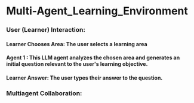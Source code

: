 # Multi-Agent_Learning_Environment

### User (Learner) Interaction:

#### Learner Chooses Area: The user selects a learning area 
#### Agent 1 : This LLM agent analyzes the chosen area and generates an initial question relevant to the user's learning objective.
#### Learner Answer: The user types their answer to the question.


### Multiagent Collaboration:

